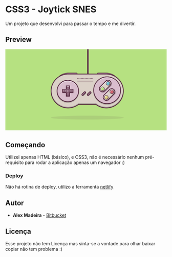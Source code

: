 # CSS3 - Joytick SNES

Um projeto que desenvolvi para passar o tempo e me divertir.

## Preview

[![Joytick SNES - Alex Madeira](preview.png)](--)

## Começando

Utilizei apenas HTML (básico), e CSS3, não é necessário nenhum pré-requisito para rodar a aplicação apenas um navegador :)

### Deploy

Não há rotina de deploy, utilizo a ferramenta [netlify]("https://www.netlify.com/")

## Autor

- **Alex Madeira** - [Bitbucket](https://bitbucket.org/alexmadeira5/)

## Licença

Esse projeto não tem Licença mas sinta-se a vontade para olhar baixar copiar não tem problema :)

